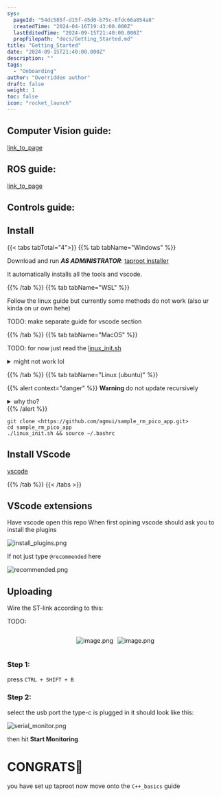 ```yaml
---
sys:
  pageId: "54dc585f-d15f-45d0-b75c-8fdc66a854a8"
  createdTime: "2024-04-16T19:43:00.000Z"
  lastEditedTime: "2024-09-15T21:40:00.000Z"
  propFilepath: "docs/Getting_Started.md"
title: "Getting_Started"
date: "2024-09-15T21:40:00.000Z"
description: ""
tags:
  - "Onboarding"
author: "Overridden author"
draft: false
weight: 1
toc: false
icon: "rocket_launch"
---
```


## Computer Vision guide:

[link_to_page](86d45bc0-388b-4d26-8848-44f255f73d0e)

## ROS guide:

[link_to_page](3c76c1de-ec8f-46d6-8b0a-294005edc2d5)

## Controls guide:

## Install

{{< tabs tabTotal="4">}}
{{% tab tabName="Windows" %}}

Download and run _**AS ADMINISTRATOR**_: [taproot installer](https://github.com/Thornbots/TeachingFreshies/releases/tag/1.0)

It automatically installs all the tools and vscode.

{{% /tab %}}
{{% tab tabName="WSL" %}}

Follow the linux guide but currently some methods do not work (also ur kinda on ur own hehe)

TODO: make separate guide for vscode section

{{% /tab %}}
{{% tab tabName="MacOS" %}}

TODO: for now just read the [linux_init.sh](https://github.com/agmui/sample_rm_pico_app/blob/main/linux_init.sh)

<details>
<summary>might not work lol</summary>

`brew install libusb pkg-config`

Next install: [vscode](https://code.visualstudio.com/Download)

</details>

{{% /tab %}}
{{% tab tabName="Linux (ubuntu)" %}}

{{% alert context="danger" %}}
**Warning** do not update recursively
<details>
<summary>why tho?</summary>
There are some submodules that may go on for a while (like tinyusb) and I highly
recommend you don't need to get them.
If you want to see what submodules I update just look in `linux_init.sh`
</details>
{{% /alert %}}

```shell
git clone <https://github.com/agmui/sample_rm_pico_app.git>
cd sample_rm_pico_app
./linux_init.sh && source ~/.bashrc
```

## Install VScode

[vscode](https://code.visualstudio.com/Download)

{{% /tab %}}
{{< /tabs >}}

## VScode extensions

Have vscode open this repo
When first opining vscode should ask you to install the plugins

![install_plugins.png](https://prod-files-secure.s3.us-west-2.amazonaws.com/d518164a-d88e-44d1-a4ee-3adb3bd8bce0/89bd30f0-1825-4e77-867b-0a41ce370880/install_plugins.png?X-Amz-Algorithm=AWS4-HMAC-SHA256&X-Amz-Content-Sha256=UNSIGNED-PAYLOAD&X-Amz-Credential=ASIAZI2LB466RSCJXH2X%2F20250405%2Fus-west-2%2Fs3%2Faws4_request&X-Amz-Date=20250405T110058Z&X-Amz-Expires=3600&X-Amz-Security-Token=IQoJb3JpZ2luX2VjELH%2F%2F%2F%2F%2F%2F%2F%2F%2F%2FwEaCXVzLXdlc3QtMiJHMEUCIGKjIged4ovWx81NHJoP3TGhfnPFd8QhG87VeA39r37pAiEAvcfeJhl%2F%2BzId6vNvpXqhoN45ZZRAhqRzJXHLCWh3m5Aq%2FwMIKhAAGgw2Mzc0MjMxODM4MDUiDOasL97ItWbi4Xp5JSrcA%2BVvKidNnav487mUn91AXrcbLpTWn%2F%2BntM73JHtnGLEQVkT%2FHT1T7Dc95EKlVmPMeFlNL4N2bNvo0rMg%2FZqp5jgFL9uNLrWdY0QSSnMS4rhehEMQnj9%2FkohF4pvG1sNnS5xf3Ht0Dk5L8aXedyMpB3OexAAs41wmdT7mRFSmaWnvgfX77VWYNMQe81WFAOoFQPc%2FUxvdi46pu3GznMhthqY3mTJNOv69ssOjWMut8AEGKlsReqr13Wt1wUkCjRiU4Ac2MXB3fhLPLP%2BNsCPBvJrGaC3lWfZtN4jZ1XB43%2BVkXPt47AP4HRthYek2O8eqVCw%2Fp94fR546T0cM%2BfbwmwgD4Pwze%2FxLskj9WhdYsa0pdhubt6Z4opKEfZ%2BT5sfT2wZML0E%2F%2FQf1z6dth9ty%2Br6WqMTsK6B2fzy74HdX%2FDnPa1yS9Zq%2FTCMKCGEy%2BjGYbK%2FHohgd8lE3ORy69w11qbNyhW1zsNwcyZ7uGN1bjQtrBYf%2FdR3WS3AB1s62Sdfj3roa%2FSd2QP0BW0GMK2xNqqe%2FYmM6%2BMX5Y7L%2FKYUmP1ljS6EkVoNn6ly5MGzsXCoDYKX%2B14AdjYcbxMSPNlljaw%2FIeF2%2BPNjvUEiNn8%2BGvgWkQB8Dv4aVr0RgeTBLMLzlw78GOqUBoik3bkds53XG4q3aLPlS1WwYsIqp0oqeQ2SEAkzyYuRifJf88dCnXgTz5gcg8fYyIUDb9wZnn85ASemCXYDoN%2BK8zD5JUjl5ITu7cGSa%2FIo0FzaoFiwVfpHKfMcLik83sB0bLymDXQLM416%2Frqnzu7wijwqHiq%2FR8UbB2YkWBED5GtVI84S6t3hOcnO9bC5xok%2BzTBMsBHFxIfYndTCT9vO8X6Lq&X-Amz-Signature=cb8e3f2956c3ae1a9ca1a3f3e70f8c74aa2a5d73b3df6eb6bf7525fe3ecfba49&X-Amz-SignedHeaders=host&x-id=GetObject)

If not just type `@recommended` here  

![recommended.png](https://prod-files-secure.s3.us-west-2.amazonaws.com/d518164a-d88e-44d1-a4ee-3adb3bd8bce0/61e661e9-5d85-4dfc-be0d-8d2097a5e793/recommended.png?X-Amz-Algorithm=AWS4-HMAC-SHA256&X-Amz-Content-Sha256=UNSIGNED-PAYLOAD&X-Amz-Credential=ASIAZI2LB466RSCJXH2X%2F20250405%2Fus-west-2%2Fs3%2Faws4_request&X-Amz-Date=20250405T110058Z&X-Amz-Expires=3600&X-Amz-Security-Token=IQoJb3JpZ2luX2VjELH%2F%2F%2F%2F%2F%2F%2F%2F%2F%2FwEaCXVzLXdlc3QtMiJHMEUCIGKjIged4ovWx81NHJoP3TGhfnPFd8QhG87VeA39r37pAiEAvcfeJhl%2F%2BzId6vNvpXqhoN45ZZRAhqRzJXHLCWh3m5Aq%2FwMIKhAAGgw2Mzc0MjMxODM4MDUiDOasL97ItWbi4Xp5JSrcA%2BVvKidNnav487mUn91AXrcbLpTWn%2F%2BntM73JHtnGLEQVkT%2FHT1T7Dc95EKlVmPMeFlNL4N2bNvo0rMg%2FZqp5jgFL9uNLrWdY0QSSnMS4rhehEMQnj9%2FkohF4pvG1sNnS5xf3Ht0Dk5L8aXedyMpB3OexAAs41wmdT7mRFSmaWnvgfX77VWYNMQe81WFAOoFQPc%2FUxvdi46pu3GznMhthqY3mTJNOv69ssOjWMut8AEGKlsReqr13Wt1wUkCjRiU4Ac2MXB3fhLPLP%2BNsCPBvJrGaC3lWfZtN4jZ1XB43%2BVkXPt47AP4HRthYek2O8eqVCw%2Fp94fR546T0cM%2BfbwmwgD4Pwze%2FxLskj9WhdYsa0pdhubt6Z4opKEfZ%2BT5sfT2wZML0E%2F%2FQf1z6dth9ty%2Br6WqMTsK6B2fzy74HdX%2FDnPa1yS9Zq%2FTCMKCGEy%2BjGYbK%2FHohgd8lE3ORy69w11qbNyhW1zsNwcyZ7uGN1bjQtrBYf%2FdR3WS3AB1s62Sdfj3roa%2FSd2QP0BW0GMK2xNqqe%2FYmM6%2BMX5Y7L%2FKYUmP1ljS6EkVoNn6ly5MGzsXCoDYKX%2B14AdjYcbxMSPNlljaw%2FIeF2%2BPNjvUEiNn8%2BGvgWkQB8Dv4aVr0RgeTBLMLzlw78GOqUBoik3bkds53XG4q3aLPlS1WwYsIqp0oqeQ2SEAkzyYuRifJf88dCnXgTz5gcg8fYyIUDb9wZnn85ASemCXYDoN%2BK8zD5JUjl5ITu7cGSa%2FIo0FzaoFiwVfpHKfMcLik83sB0bLymDXQLM416%2Frqnzu7wijwqHiq%2FR8UbB2YkWBED5GtVI84S6t3hOcnO9bC5xok%2BzTBMsBHFxIfYndTCT9vO8X6Lq&X-Amz-Signature=fdc9e8719518ed3a3cb33a3eaa51c559e1e208c0a0c22706e393310f23d5e899&X-Amz-SignedHeaders=host&x-id=GetObject)

## Uploading

Wire the ST-link according to this:

TODO:

<div style="display: flex;flex-direction: row; column-gap:10px; max-width: 630px;justify-content: center;">
<div>

![image.png](https://prod-files-secure.s3.us-west-2.amazonaws.com/d518164a-d88e-44d1-a4ee-3adb3bd8bce0/210ecb78-1116-4d7b-b9b7-2292f66fa2c2/image.png?X-Amz-Algorithm=AWS4-HMAC-SHA256&X-Amz-Content-Sha256=UNSIGNED-PAYLOAD&X-Amz-Credential=ASIAZI2LB4662PAZHP2P%2F20250405%2Fus-west-2%2Fs3%2Faws4_request&X-Amz-Date=20250405T110100Z&X-Amz-Expires=3600&X-Amz-Security-Token=IQoJb3JpZ2luX2VjELH%2F%2F%2F%2F%2F%2F%2F%2F%2F%2FwEaCXVzLXdlc3QtMiJHMEUCIQDx9mKxX5CnvPQajHlL5Xfwnflt5KtctwcmsOgckZaitQIgTRUhr4O17rzmIJLMi9PixXXFewIKalevHNzSLAe6gAMq%2FwMIKhAAGgw2Mzc0MjMxODM4MDUiDB3dwth8%2Brj4yiF3LircA9w4IkBUEFxKnGyggaI4TuVzBWpwOnuhXe2VwBXOIyKSWf%2FH0wUIIDyJOr9%2F02pzk%2Fo5VfkLoXjJ3RULJGlMvyZM5gA56%2BafXQ9Ar6WUcz%2B2N9s0qQlKxSZ%2FpFBQN7Kcw0AOHPrbE8Ovjj%2FizKlwe9FvH4S8CSNSudWmeLPZOO5Bfc7HtLV6SaL1LPHhlap8ZLJCJLYSebdX95WbrqkWO9MhLEBRt7xDtWkvDRHmQvWhI4MXTpctbsLJSgrp4DF1KZ4XoWu%2BNtGTj568tUWX3LLTtCJZYiUKD1q%2BWGbJ%2FMD2Dy8hbYpMcOSDEacF%2Be%2Bqf1JYwpRIn7ouRbb%2FCsWXyKtvo1fou7ybIeXqFymbXPbEgNbuuWiv%2Bi41fdRh6UYgiG4q3ofRD5W8KYaFUbtLFBzvZaZnH%2BZx3iRktNrYclLAjyuP9v%2BNE42EwRnFMHxpROBijj%2B5izu%2Bp1PyQT%2F%2BoPvdEcnW5fF3tfoI1PrPp%2FcgiBmYb0wAU1w4tAV4kxyxHzuzPXnxlN%2B4i%2BqenfiC6o2tRK21PBYzJkceb1OWHzjTAi4eHU5Y8z4APPnkaW2OFdOjgXkD19BkORPaYoIXaWhxVLJPg6p9Li6bIpx8ETQAoBvJQ4X3eS2pLDkaMPbkw78GOqUBeUxAP6muiYxDEjLdi%2BCUjnfy569ND8YuUF3jj4HOx8qoi1ZKJH2LfbDNIXQHKDGU5Gd5aMSEoOJyZWQBKHkskM0%2Be4XXh2w%2Bq%2BNTZvIEMizyTkveo2PBA%2BK7pixZq%2F0%2FtOAjm2kLNWRAYWPgybiUI6FGb4ZZME%2FXBGqN2ikIdXY1dMxUUIhu56hkCsVt4fkzZ6s73561yqXHwed%2F6tzbRkuar48J&X-Amz-Signature=96cff150ca7dcef6827cf9ecfaf7009587ba66370a193ad61cadc0185d314ad5&X-Amz-SignedHeaders=host&x-id=GetObject)

</div>
<div>

![image.png](https://prod-files-secure.s3.us-west-2.amazonaws.com/d518164a-d88e-44d1-a4ee-3adb3bd8bce0/33a0fd0f-8ca6-4a86-8e09-26e95ded1fff/image.png?X-Amz-Algorithm=AWS4-HMAC-SHA256&X-Amz-Content-Sha256=UNSIGNED-PAYLOAD&X-Amz-Credential=ASIAZI2LB466YD5MZ6UA%2F20250405%2Fus-west-2%2Fs3%2Faws4_request&X-Amz-Date=20250405T110101Z&X-Amz-Expires=3600&X-Amz-Security-Token=IQoJb3JpZ2luX2VjELH%2F%2F%2F%2F%2F%2F%2F%2F%2F%2FwEaCXVzLXdlc3QtMiJIMEYCIQC2KjvlRBsa%2BXo1tsbRCupGlQURaZmuXl18o4NN149CFgIhANsT8hnNIsnsG%2BGb8dlpfsY%2Fah1ybeBxY3gEqIcUU%2B8oKv8DCCoQABoMNjM3NDIzMTgzODA1IgyvbeaD5bWv7xJkqf8q3ANx7Mo2qFuL2iFthU%2BzZreoHm%2FFThCV1O4LVPz8yU97fS8x10cgbfeRkHd9ZQjxITLu1I%2BoMC%2FgN0kHNnZB0Dn1ph4U9U0BcVEgBZIzZMqE4Y3si783vHN7P02ha3VtJORTqz%2BmCBFd8CwXJiBlWmT3LeFbNeabI0ofMhYgemx0Dty3hPrjFbVjOdp0b7tpCKGsXl9ygzW05HQ1Fa8zYq4hk6jcnJT%2FTMPRLnpPwOyCqKky64ZVgH2wiIYiwV5hANHm37fTQCPo2p7pbifG1i2nugfxbpBhZllWLT85mQ6UB5RffoLxo7cXyPQ7zGvEYZYUa0jDbWcjczPuTmwB%2FwkGyIYkHNJRs83I6qss%2BGTVj6q4ukDdab8GBus%2BFQhiUatO51Eo%2FZi31TPvpeamOHEpbZEgihkISvfClRI8ATM11M6nZodaMrnUxWviVJEJTP0nat8hhMOBaLd9%2F8G%2FLIY9RzNyGEq69CUZedtw8W8Vc3fQQNCucO5nbf6aJAoD8JoCQlLxr%2Fcyb3rFRco0U021euM6WgAcVayVhXht6lBX0yBzWKw4gaGYPeuhZd8rIXC6TxlGnFHqn%2BED9ug3An6ce%2BA3gvgw6IXom6jJIV3zeSNe2m3%2FoZdpLA2SGzDR5MO%2FBjqkAf%2FtOwLnFWIvnqexCK2L0K4qc%2Bng4l85cl5E4lkc%2Blf%2BjHGOcQa7FFyXsV9sX988a7QpbGIPVy2aU5NF%2FlSGdybqfjMGUCFlbY2baynohvobMveB%2B8BYaZJQgL%2FL9Dy0fPGvSEEAY0%2Fu%2FMucdFnnszs62N%2FrgnB%2Bb3%2BGIqz98nSXNHyDcmpNmhEJet6eU1H9OaP%2Ba8X8A5TwZSjTPEGdsYBibQjF&X-Amz-Signature=c9e09b7417de3f79be6d2be7efb0d2abeb26fb0a8c3216be3cbef73fc5e5a00d&X-Amz-SignedHeaders=host&x-id=GetObject)

</div>
</div>

### Step 1:

press `CTRL + SHIFT + B`

### Step 2:

select the usb port the type-c is plugged in it should look like this:

![serial_monitor.png](https://prod-files-secure.s3.us-west-2.amazonaws.com/d518164a-d88e-44d1-a4ee-3adb3bd8bce0/f03f4774-05d4-4393-b6a0-d5efb6d315ab/serial_monitor.png?X-Amz-Algorithm=AWS4-HMAC-SHA256&X-Amz-Content-Sha256=UNSIGNED-PAYLOAD&X-Amz-Credential=ASIAZI2LB466RSCJXH2X%2F20250405%2Fus-west-2%2Fs3%2Faws4_request&X-Amz-Date=20250405T110058Z&X-Amz-Expires=3600&X-Amz-Security-Token=IQoJb3JpZ2luX2VjELH%2F%2F%2F%2F%2F%2F%2F%2F%2F%2FwEaCXVzLXdlc3QtMiJHMEUCIGKjIged4ovWx81NHJoP3TGhfnPFd8QhG87VeA39r37pAiEAvcfeJhl%2F%2BzId6vNvpXqhoN45ZZRAhqRzJXHLCWh3m5Aq%2FwMIKhAAGgw2Mzc0MjMxODM4MDUiDOasL97ItWbi4Xp5JSrcA%2BVvKidNnav487mUn91AXrcbLpTWn%2F%2BntM73JHtnGLEQVkT%2FHT1T7Dc95EKlVmPMeFlNL4N2bNvo0rMg%2FZqp5jgFL9uNLrWdY0QSSnMS4rhehEMQnj9%2FkohF4pvG1sNnS5xf3Ht0Dk5L8aXedyMpB3OexAAs41wmdT7mRFSmaWnvgfX77VWYNMQe81WFAOoFQPc%2FUxvdi46pu3GznMhthqY3mTJNOv69ssOjWMut8AEGKlsReqr13Wt1wUkCjRiU4Ac2MXB3fhLPLP%2BNsCPBvJrGaC3lWfZtN4jZ1XB43%2BVkXPt47AP4HRthYek2O8eqVCw%2Fp94fR546T0cM%2BfbwmwgD4Pwze%2FxLskj9WhdYsa0pdhubt6Z4opKEfZ%2BT5sfT2wZML0E%2F%2FQf1z6dth9ty%2Br6WqMTsK6B2fzy74HdX%2FDnPa1yS9Zq%2FTCMKCGEy%2BjGYbK%2FHohgd8lE3ORy69w11qbNyhW1zsNwcyZ7uGN1bjQtrBYf%2FdR3WS3AB1s62Sdfj3roa%2FSd2QP0BW0GMK2xNqqe%2FYmM6%2BMX5Y7L%2FKYUmP1ljS6EkVoNn6ly5MGzsXCoDYKX%2B14AdjYcbxMSPNlljaw%2FIeF2%2BPNjvUEiNn8%2BGvgWkQB8Dv4aVr0RgeTBLMLzlw78GOqUBoik3bkds53XG4q3aLPlS1WwYsIqp0oqeQ2SEAkzyYuRifJf88dCnXgTz5gcg8fYyIUDb9wZnn85ASemCXYDoN%2BK8zD5JUjl5ITu7cGSa%2FIo0FzaoFiwVfpHKfMcLik83sB0bLymDXQLM416%2Frqnzu7wijwqHiq%2FR8UbB2YkWBED5GtVI84S6t3hOcnO9bC5xok%2BzTBMsBHFxIfYndTCT9vO8X6Lq&X-Amz-Signature=0df2381c5c3ccef4024945fcd6d3cfcee786cfbcaef6b0458460ac4cba8329b5&X-Amz-SignedHeaders=host&x-id=GetObject)

then hit **Start Monitoring**

# CONGRATS🎉

you have set up taproot now move onto the `C++_basics` guide
